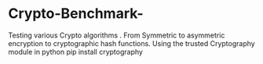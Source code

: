 # Crypto-Benchmark-
Testing various Crypto algorithms . From Symmetric to asymmetric encryption to cryptographic hash functions. 
Using the trusted Cryptography module in python 
pip install cryptography 
